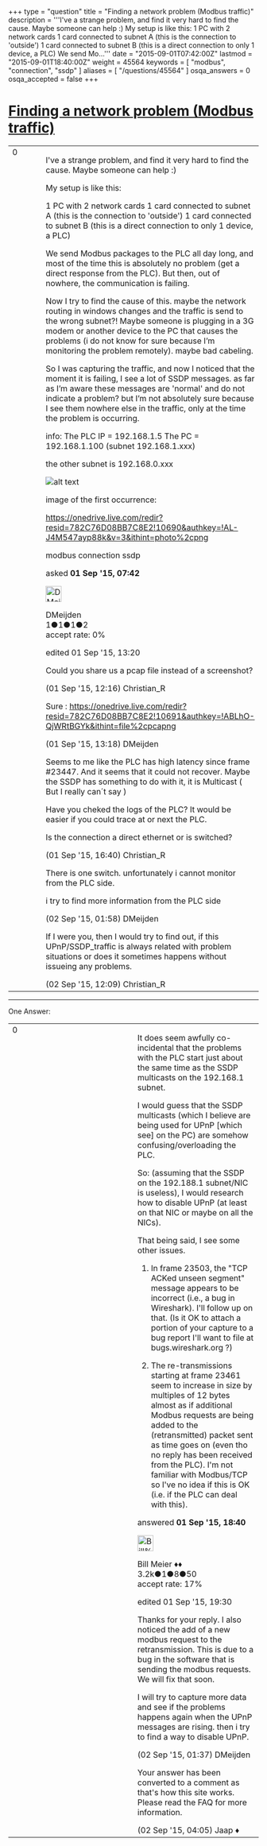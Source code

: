 +++
type = "question"
title = "Finding a network problem (Modbus traffic)"
description = '''I&#x27;ve a strange problem, and find it very hard to find the cause. Maybe someone can help :) My setup is like this: 1 PC with 2 network cards 1 card connected to subnet A (this is the connection to &#x27;outside&#x27;) 1 card connected to subnet B (this is a direct connection to only 1 device, a PLC) We send Mo...'''
date = "2015-09-01T07:42:00Z"
lastmod = "2015-09-01T18:40:00Z"
weight = 45564
keywords = [ "modbus", "connection", "ssdp" ]
aliases = [ "/questions/45564" ]
osqa_answers = 0
osqa_accepted = false
+++

<div class="headNormal">

# [Finding a network problem (Modbus traffic)](/questions/45564/finding-a-network-problem-modbus-traffic)

</div>

<div id="main-body">

<div id="askform">

<table id="question-table" style="width:100%;"><colgroup><col style="width: 50%" /><col style="width: 50%" /></colgroup><tbody><tr class="odd"><td style="width: 30px; vertical-align: top"><div class="vote-buttons"><div id="post-45564-score" class="post-score" title="current number of votes">0</div><div id="favorite-count" class="favorite-count"></div></div></td><td><div id="item-right"><div class="question-body"><p>I've a strange problem, and find it very hard to find the cause. Maybe someone can help :)</p><p>My setup is like this:</p><p>1 PC with 2 network cards 1 card connected to subnet A (this is the connection to 'outside') 1 card connected to subnet B (this is a direct connection to only 1 device, a PLC)</p><p>We send Modbus packages to the PLC all day long, and most of the time this is absolutely no problem (get a direct response from the PLC). But then, out of nowhere, the communication is failing.</p><p>Now I try to find the cause of this. maybe the network routing in windows changes and the traffic is send to the wrong subnet?! Maybe someone is plugging in a 3G modem or another device to the PC that causes the problems (i do not know for sure because I’m monitoring the problem remotely). maybe bad cabeling.</p><p>So I was capturing the traffic, and now I noticed that the moment it is failing, I see a lot of SSDP messages. as far as I’m aware these messages are 'normal' and do not indicate a problem? but I’m not absolutely sure because I see them nowhere else in the traffic, only at the time the problem is occurring.</p><p>info: The PLC IP = 192.168.1.5 The PC = 192.168.1.100 (subnet 192.168.1.xxx)</p><p>the other subnet is 192.168.0.xxx</p><p><img src="https://onedrive.live.com/redir?resid=782C76D08BB7C8E2!10690&amp;authkey=!AL-J4M547ayp88k&amp;v=3&amp;ithint=photo%2cpng" alt="alt text" /></p><p>image of the first occurrence:</p><p><a href="https://onedrive.live.com/redir?resid=782C76D08BB7C8E2!10690&amp;authkey=!AL-J4M547ayp88k&amp;v=3&amp;ithint=photo%2cpng">https://onedrive.live.com/redir?resid=782C76D08BB7C8E2!10690&amp;authkey=!AL-J4M547ayp88k&amp;v=3&amp;ithint=photo%2cpng</a></p></div><div id="question-tags" class="tags-container tags">modbus connection ssdp</div><div id="question-controls" class="post-controls"></div><div class="post-update-info-container"><div class="post-update-info post-update-info-user"><p>asked <strong>01 Sep '15, 07:42</strong></p><img src="https://secure.gravatar.com/avatar/3c1367edd1c1b85bc6c15633615c5181?s=32&amp;d=identicon&amp;r=g" class="gravatar" width="32" height="32" alt="DMeijden&#39;s gravatar image" /><p>DMeijden<br />
<span class="score" title="1 reputation points">1</span><span title="1 badges"><span class="badge1">●</span><span class="badgecount">1</span></span><span title="1 badges"><span class="silver">●</span><span class="badgecount">1</span></span><span title="2 badges"><span class="bronze">●</span><span class="badgecount">2</span></span><br />
<span class="accept_rate" title="Rate of the user&#39;s accepted answers">accept rate:</span> <span title="DMeijden has no accepted answers">0%</span></p></img></div><div class="post-update-info post-update-info-edited"><p>edited 01 Sep '15, 13:20</p></div></div><div id="comments-container-45564" class="comments-container"><span id="45575"></span><div id="comment-45575" class="comment"><div id="post-45575-score" class="comment-score"></div><div class="comment-text"><p>Could you share us a pcap file instead of a screenshot?</p></div><div id="comment-45575-info" class="comment-info"><span class="comment-age">(01 Sep '15, 12:16)</span> Christian_R</div></div><span id="45578"></span><div id="comment-45578" class="comment"><div id="post-45578-score" class="comment-score"></div><div class="comment-text"><p>Sure : <a href="https://onedrive.live.com/redir?resid=782C76D08BB7C8E2!10691&amp;authkey=!ABLhO-QjWRtBGYk&amp;ithint=file%2cpcapng">https://onedrive.live.com/redir?resid=782C76D08BB7C8E2!10691&amp;authkey=!ABLhO-QjWRtBGYk&amp;ithint=file%2cpcapng</a></p></div><div id="comment-45578-info" class="comment-info"><span class="comment-age">(01 Sep '15, 13:18)</span> DMeijden</div></div><span id="45580"></span><div id="comment-45580" class="comment"><div id="post-45580-score" class="comment-score"></div><div class="comment-text"><p>Seems to me like the PLC has high latency since frame #23447. And it seems that it could not recover. Maybe the SSDP has something to do with it, it is Multicast ( But I really can´t say )</p><p>Have you cheked the logs of the PLC? It would be easier if you could trace at or next the PLC.</p><p>Is the connection a direct ethernet or is switched?</p></div><div id="comment-45580-info" class="comment-info"><span class="comment-age">(01 Sep '15, 16:40)</span> Christian_R</div></div><span id="45590"></span><div id="comment-45590" class="comment"><div id="post-45590-score" class="comment-score"></div><div class="comment-text"><p>There is one switch. unfortunately i cannot monitor from the PLC side.</p><p>i try to find more information from the PLC side</p></div><div id="comment-45590-info" class="comment-info"><span class="comment-age">(02 Sep '15, 01:58)</span> DMeijden</div></div><span id="45603"></span><div id="comment-45603" class="comment"><div id="post-45603-score" class="comment-score"></div><div class="comment-text"><p>If I were you, then I would try to find out, if this UPnP/SSDP_traffic is always related with problem situations or does it sometimes happens without issueing any problems.</p></div><div id="comment-45603-info" class="comment-info"><span class="comment-age">(02 Sep '15, 12:09)</span> Christian_R</div></div></div><div id="comment-tools-45564" class="comment-tools"></div><div class="clear"></div><div id="comment-45564-form-container" class="comment-form-container"></div><div class="clear"></div></div></td></tr></tbody></table>

------------------------------------------------------------------------

<div class="tabBar">

<span id="sort-top"></span>

<div class="headQuestions">

One Answer:

</div>

</div>

<span id="45583"></span>

<div id="answer-container-45583" class="answer">

<table style="width:100%;"><colgroup><col style="width: 50%" /><col style="width: 50%" /></colgroup><tbody><tr class="odd"><td style="width: 30px; vertical-align: top"><div class="vote-buttons"><div id="post-45583-score" class="post-score" title="current number of votes">0</div></div></td><td><div class="item-right"><div class="answer-body"><p>It does seem awfully co-incidental that the problems with the PLC start just about the same time as the SSDP multicasts on the 192.168.1 subnet.</p><p>I would guess that the SSDP multicasts (which I believe are being used for UPnP [which see] on the PC) are somehow confusing/overloading the PLC.</p><p>So: (assuming that the SSDP on the 192.188.1 subnet/NIC is useless), I would research how to disable UPnP (at least on that NIC or maybe on all the NICs).</p><p>That being said, I see some other issues.</p><ol><li><p>In frame 23503, the "TCP ACKed unseen segment" message appears to be incorrect (i.e., a bug in Wireshark). I'll follow up on that. (Is it OK to attach a portion of your capture to a bug report I'll want to file at bugs.wireshark.org ?)</p></li><li><p>The re-transmissions starting at frame 23461 seem to increase in size by multiples of 12 bytes almost as if additional Modbus requests are being added to the (retransmitted) packet sent as time goes on (even tho no reply has been received from the PLC). I'm not familiar with Modbus/TCP so I've no idea if this is OK (i.e. if the PLC can deal with this).</p></li></ol></div><div class="answer-controls post-controls"></div><div class="post-update-info-container"><div class="post-update-info post-update-info-user"><p>answered <strong>01 Sep '15, 18:40</strong></p><img src="https://secure.gravatar.com/avatar/bfb20acfe44690473b10c7963b5d4a18?s=32&amp;d=identicon&amp;r=g" class="gravatar" width="32" height="32" alt="Bill%20Meier&#39;s gravatar image" /><p>Bill Meier ♦♦<br />
<span class="score" title="3180 reputation points"><span>3.2k</span></span><span title="1 badges"><span class="badge1">●</span><span class="badgecount">1</span></span><span title="8 badges"><span class="silver">●</span><span class="badgecount">8</span></span><span title="50 badges"><span class="bronze">●</span><span class="badgecount">50</span></span><br />
<span class="accept_rate" title="Rate of the user&#39;s accepted answers">accept rate:</span> <span title="Bill Meier has 31 accepted answers">17%</span></p></div><div class="post-update-info post-update-info-edited"><p>edited 01 Sep '15, 19:30</p></div></div><div id="comments-container-45583" class="comments-container"><span id="45589"></span><div id="comment-45589" class="comment"><div id="post-45589-score" class="comment-score"></div><div class="comment-text"><p>Thanks for your reply. I also noticed the add of a new modbus request to the retransmission. This is due to a bug in the software that is sending the modbus requests. We will fix that soon.</p><p>I will try to capture more data and see if the problems happens again when the UPnP messages are rising. then i try to find a way to disable UPnP.</p></div><div id="comment-45589-info" class="comment-info"><span class="comment-age">(02 Sep '15, 01:37)</span> DMeijden</div></div><span id="45592"></span><div id="comment-45592" class="comment"><div id="post-45592-score" class="comment-score"></div><div class="comment-text"><p>Your answer has been converted to a comment as that's how this site works. Please read the FAQ for more information.</p></div><div id="comment-45592-info" class="comment-info"><span class="comment-age">(02 Sep '15, 04:05)</span> Jaap ♦</div></div></div><div id="comment-tools-45583" class="comment-tools"></div><div class="clear"></div><div id="comment-45583-form-container" class="comment-form-container"></div><div class="clear"></div></div></td></tr></tbody></table>

</div>

<div class="paginator-container-left">

</div>

</div>

</div>

